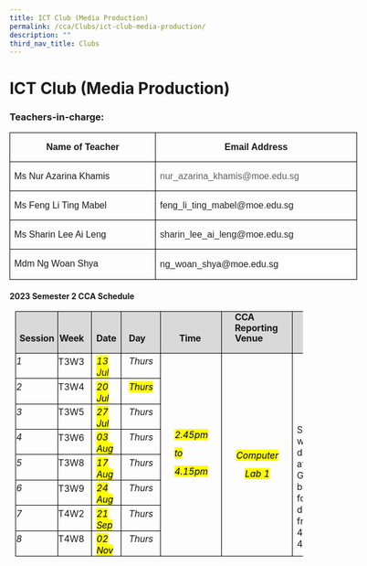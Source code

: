 ```yaml
---
title: ICT Club (Media Production)
permalink: /cca/Clubs/ict-club-media-production/
description: ""
third_nav_title: Clubs
---
```

# **ICT Club (Media Production)**

### Teachers-in-charge:
        
<table class="MsoNormalTable" border="1" cellspacing="0" cellpadding="0" width="0" style="width:456.7pt;border-collapse:collapse;border:none;mso-border-alt:solid windowtext .5pt;
 mso-yfti-tbllook:1184;mso-padding-alt:0in 5.4pt 0in 5.4pt;mso-border-insideh:
 .5pt solid windowtext;mso-border-insidev:.5pt solid windowtext"><tbody><tr style="mso-yfti-irow:0;mso-yfti-firstrow:yes;height:25.6pt"><td width="261" valign="top" style="width:195.7pt;border:solid windowtext 1.0pt;
  mso-border-alt:solid windowtext .5pt;padding:0in 5.4pt 0in 5.4pt;height:25.6pt"><p class="MsoNormal" align="center" style="text-align:center;line-height:115%"><b><span lang="EN-SG" style="font-family:&quot;Arial&quot;,sans-serif;mso-ansi-language:EN-SG">Name of Teacher</span></b></p></td><td width="348" valign="top" style="width:261.0pt;border:solid windowtext 1.0pt;
  border-left:none;mso-border-left-alt:solid windowtext .5pt;mso-border-alt:
  solid windowtext .5pt;padding:0in 5.4pt 0in 5.4pt;height:25.6pt"><p class="MsoNormal" align="center" style="text-align:center;line-height:115%"><b><span lang="EN-SG" style="font-family:&quot;Arial&quot;,sans-serif;mso-ansi-language:EN-SG">Email Address</span></b></p></td></tr><tr style="mso-yfti-irow:1;height:22.2pt"><td width="261" valign="top" style="width:195.7pt;border:solid windowtext 1.0pt;
  border-top:none;mso-border-top-alt:solid windowtext .5pt;mso-border-alt:solid windowtext .5pt;
  padding:0in 5.4pt 0in 5.4pt;height:22.2pt"><p class="MsoNormal"><span lang="EN-SG" style="font-family:&quot;Arial&quot;,sans-serif;
  mso-ansi-language:EN-SG">Ms Nur Azarina Khamis</span></p></td><td width="348" valign="top" style="width:261.0pt;border-top:none;border-left:
  none;border-bottom:solid windowtext 1.0pt;border-right:solid windowtext 1.0pt;
  mso-border-top-alt:solid windowtext .5pt;mso-border-left-alt:solid windowtext .5pt;
  mso-border-alt:solid windowtext .5pt;padding:0in 5.4pt 0in 5.4pt;height:22.2pt"><p class="MsoNormal"><span lang="EN-GB" style="font-family:&quot;Arial&quot;,sans-serif;
  color:#5E5E5E;background:white">nur_azarina_khamis@moe.edu.sg</span><span lang="EN-SG" style="font-family:&quot;Arial&quot;,sans-serif;mso-ansi-language:EN-SG"></span></p></td></tr><tr style="mso-yfti-irow:2;height:23.1pt"><td width="261" valign="top" style="width:195.7pt;border:solid windowtext 1.0pt;
  border-top:none;mso-border-top-alt:solid windowtext .5pt;mso-border-alt:solid windowtext .5pt;
  padding:0in 5.4pt 0in 5.4pt;height:23.1pt"><p class="MsoNormal"><span lang="EN-SG" style="font-family:&quot;Arial&quot;,sans-serif;
  mso-ansi-language:EN-SG">Ms Feng Li Ting Mabel</span></p></td><td width="348" valign="top" style="width:261.0pt;border-top:none;border-left:
  none;border-bottom:solid windowtext 1.0pt;border-right:solid windowtext 1.0pt;
  mso-border-top-alt:solid windowtext .5pt;mso-border-left-alt:solid windowtext .5pt;
  mso-border-alt:solid windowtext .5pt;padding:0in 5.4pt 0in 5.4pt;height:23.1pt"><p class="MsoNormal"><span lang="EN-GB" style="font-family:&quot;Arial&quot;,sans-serif;
  color:#222222;background:white">feng_li_ting_mabel@moe.edu.sg</span><span lang="EN-SG" style="font-family:&quot;Arial&quot;,sans-serif;mso-ansi-language:EN-SG"></span></p></td></tr><tr style="mso-yfti-irow:3;height:23.1pt"><td width="261" valign="top" style="width:195.7pt;border:solid windowtext 1.0pt;
  border-top:none;mso-border-top-alt:solid windowtext .5pt;mso-border-alt:solid windowtext .5pt;
  padding:0in 5.4pt 0in 5.4pt;height:23.1pt"><p class="MsoNormal"><span lang="EN-SG" style="font-family:&quot;Arial&quot;,sans-serif;
  mso-ansi-language:EN-SG">Ms Sharin Lee Ai Leng</span></p></td><td width="348" valign="top" style="width:261.0pt;border-top:none;border-left:
  none;border-bottom:solid windowtext 1.0pt;border-right:solid windowtext 1.0pt;
  mso-border-top-alt:solid windowtext .5pt;mso-border-left-alt:solid windowtext .5pt;
  mso-border-alt:solid windowtext .5pt;padding:0in 5.4pt 0in 5.4pt;height:23.1pt"><p class="MsoNormal"><span lang="EN-GB" style="font-family:&quot;Arial&quot;,sans-serif;
  color:#222222;background:white">sharin_lee_ai_leng@moe.edu.sg</span><span lang="EN-SG" style="font-family:&quot;Arial&quot;,sans-serif;mso-ansi-language:EN-SG"></span></p></td></tr><tr style="mso-yfti-irow:4;mso-yfti-lastrow:yes;height:23.1pt"><td width="261" valign="top" style="width:195.7pt;border:solid windowtext 1.0pt;
  border-top:none;mso-border-top-alt:solid windowtext .5pt;mso-border-alt:solid windowtext .5pt;
  padding:0in 5.4pt 0in 5.4pt;height:23.1pt"><p class="MsoNormal"><span lang="EN-SG" style="font-family:&quot;Arial&quot;,sans-serif;
  mso-ansi-language:EN-SG">Mdm Ng Woan Shya</span></p></td><td width="348" valign="top" style="width:261.0pt;border-top:none;border-left:
  none;border-bottom:solid windowtext 1.0pt;border-right:solid windowtext 1.0pt;
  mso-border-top-alt:solid windowtext .5pt;mso-border-left-alt:solid windowtext .5pt;
  mso-border-alt:solid windowtext .5pt;padding:0in 5.4pt 0in 5.4pt;height:23.1pt"><p class="MsoNormal" style="mso-margin-top-alt:auto;mso-margin-bottom-alt:auto;
  line-height:15.0pt;mso-outline-level:3;background:white"><span style="font-family:&quot;Arial&quot;,sans-serif;color:#1F1F1F;mso-ansi-language:EN-US;
  mso-fareast-language:ZH-CN;mso-bidi-language:TA">ng_woan_shya@moe.edu.sg</span><span style="font-family:&quot;Arial&quot;,sans-serif;color:#5F6368;mso-ansi-language:EN-US;
  mso-fareast-language:ZH-CN;mso-bidi-language:TA"></span></p></td></tr></tbody></table>




#### **2023 Semester 2 CCA Schedule**
      
<table class="MsoNormalTable" border="1" cellspacing="0" cellpadding="0" style="margin-left:7.5pt;border-collapse:collapse;mso-table-layout-alt:fixed;
 border:none;mso-border-alt:solid black .5pt;mso-yfti-tbllook:480;mso-padding-alt:
 0in 0in 0in 0in;mso-border-insideh:.5pt solid black;mso-border-insidev:.5pt solid black"><tbody><tr style="mso-yfti-irow:0;mso-yfti-firstrow:yes;height:41.35pt"><td width="73" valign="top" style="width:56.9pt;border:solid black 1.0pt;
  mso-border-alt:solid black .5pt;background:#D9D9D9;padding:0in 0in 0in 0in;
  height:41.35pt"><p class="TableParagraph" align="left" style="margin-top:.45pt;text-align:left"><span style="font-size:11.5pt;mso-bidi-font-size:11.0pt">&nbsp;</span></p><p class="TableParagraph" style="margin-top:0in;margin-right:4.3pt;margin-bottom:
  0in;margin-left:4.7pt;margin-bottom:.0001pt"><b style="mso-bidi-font-weight:
  normal"><span style="font-size:12.0pt;mso-bidi-font-size:11.0pt;letter-spacing:
  -.1pt">Session</span></b><b style="mso-bidi-font-weight:normal"><span style="font-size:12.0pt;mso-bidi-font-size:11.0pt"></span></b></p></td><td width="54" valign="top" style="width:51.6pt;border:solid black 1.0pt;
  border-left:none;mso-border-left-alt:solid black .5pt;mso-border-alt:solid black .5pt;
  background:#D9D9D9;padding:0in 0in 0in 0in;height:41.35pt"><p class="TableParagraph" align="left" style="margin-top:.45pt;text-align:left"><span style="font-size:11.5pt;mso-bidi-font-size:11.0pt">&nbsp;</span></p><p class="TableParagraph" align="right" style="margin-right:9.55pt;text-align:
  right"><b style="mso-bidi-font-weight:normal"><span style="font-size:12.0pt;
  mso-bidi-font-size:11.0pt;letter-spacing:-.2pt">Week</span></b><b style="mso-bidi-font-weight:normal"><span style="font-size:12.0pt;mso-bidi-font-size:
  11.0pt"></span></b></p></td><td width="50" valign="top" style="width:51.65pt;border:solid black 1.0pt;
  border-left:none;mso-border-left-alt:solid black .5pt;mso-border-alt:solid black .5pt;
  background:#D9D9D9;padding:0in 0in 0in 0in;height:41.35pt"><p class="TableParagraph" align="left" style="margin-top:.45pt;text-align:left"><span style="font-size:11.5pt;mso-bidi-font-size:11.0pt">&nbsp;</span></p><p class="TableParagraph" style="margin-top:0in;margin-right:5.8pt;margin-bottom:
  0in;margin-left:6.05pt;margin-bottom:.0001pt"><b style="mso-bidi-font-weight:
  normal"><span style="font-size:12.0pt;mso-bidi-font-size:11.0pt;letter-spacing:
  -.2pt">Date</span></b><b style="mso-bidi-font-weight:normal"><span style="font-size:12.0pt;mso-bidi-font-size:11.0pt"></span></b></p></td><td width="66" valign="top" style="width:51.5pt;border:solid black 1.0pt;
  border-left:none;mso-border-left-alt:solid black .5pt;mso-border-alt:solid black .5pt;
  background:#D9D9D9;padding:0in 0in 0in 0in;height:41.35pt"><p class="TableParagraph" align="left" style="margin-top:.45pt;text-align:left"><span style="font-size:11.5pt;mso-bidi-font-size:11.0pt">&nbsp;</span></p><p class="TableParagraph" style="margin-top:0in;margin-right:9.35pt;margin-bottom:
  0in;margin-left:9.9pt;margin-bottom:.0001pt"><b style="mso-bidi-font-weight:
  normal"><span style="font-size:12.0pt;mso-bidi-font-size:11.0pt;letter-spacing:
  -.25pt">Day</span></b><b style="mso-bidi-font-weight:normal"><span style="font-size:12.0pt;mso-bidi-font-size:11.0pt"></span></b></p></td><td width="102" valign="top" style="width:76.85pt;border:solid black 1.0pt;
  border-left:none;mso-border-left-alt:solid black .5pt;mso-border-alt:solid black .5pt;
  background:#D9D9D9;padding:0in 0in 0in 0in;height:41.35pt"><p class="TableParagraph" align="left" style="margin-top:.45pt;text-align:left"><span style="font-size:11.5pt;mso-bidi-font-size:11.0pt">&nbsp;</span></p><p class="TableParagraph" align="left" style="margin-left:24.25pt;text-align:
  left"><b style="mso-bidi-font-weight:normal"><span style="font-size:12.0pt;
  mso-bidi-font-size:11.0pt;letter-spacing:-.2pt">Time</span></b><b style="mso-bidi-font-weight:normal"><span style="font-size:12.0pt;mso-bidi-font-size:
  11.0pt"></span></b></p></td><td width="119" valign="top" style="width:90.2pt;border:solid black 1.0pt;
  border-left:none;mso-border-left-alt:solid black .5pt;mso-border-alt:solid black .5pt;
  background:#D9D9D9;padding:0in 0in 0in 0in;height:41.35pt"><p class="TableParagraph" style="margin-top:0in;margin-right:16.1pt;margin-bottom:
  0in;margin-left:16.65pt;margin-bottom:.0001pt;line-height:13.7pt;mso-line-height-rule:
  exactly"><b style="mso-bidi-font-weight:normal"><span style="font-size:12.0pt;
  mso-bidi-font-size:11.0pt;letter-spacing:-.25pt">CCA</span></b><b style="mso-bidi-font-weight:normal"><span style="font-size:12.0pt;mso-bidi-font-size:
  11.0pt"></span></b></p><p class="TableParagraph" style="margin-top:0in;margin-right:16.2pt;margin-bottom:
  0in;margin-left:16.65pt;margin-bottom:.0001pt;line-height:13.5pt"><b style="mso-bidi-font-weight:normal"><span style="font-size:12.0pt;mso-bidi-font-size:
  11.0pt;letter-spacing:-.1pt">Reporting Venue</span></b><b style="mso-bidi-font-weight:
  normal"><span style="font-size:12.0pt;mso-bidi-font-size:11.0pt"></span></b></p></td><td width="104" valign="top" style="width:106.5pt;border:solid black 1.0pt;
  border-left:none;mso-border-left-alt:solid black .5pt;mso-border-alt:solid black .5pt;
  background:#D9D9D9;padding:0in 0in 0in 0in;height:41.35pt"><p class="TableParagraph" align="left" style="margin-top:.45pt;text-align:left"><span style="font-size:11.5pt;mso-bidi-font-size:11.0pt">&nbsp;</span></p><p class="TableParagraph" align="left" style="margin-left:27.65pt;text-align:
  left"><b style="mso-bidi-font-weight:normal"><span style="font-size:12.0pt;
  mso-bidi-font-size:11.0pt;letter-spacing:-.1pt">Remarks</span></b><b style="mso-bidi-font-weight:normal"><span style="font-size:12.0pt;mso-bidi-font-size:
  11.0pt"></span></b></p></td></tr><tr style="mso-yfti-irow:1;height:19.4pt"><td width="73" valign="top" style="width:56.9pt;border:solid black 1.0pt;
  border-top:none;mso-border-top-alt:solid black .5pt;mso-border-alt:solid black .5pt;
  padding:0in 0in 0in 0in;height:19.4pt"><p class="TableParagraph" style="margin-top:2.65pt;margin-right:0in;margin-bottom:
  0in;margin-left:.4pt;margin-bottom:.0001pt"><i style="mso-bidi-font-style:
  normal"><span style="font-size:12.0pt;mso-bidi-font-size:11.0pt;mso-font-width:
  99%">1</span></i><i style="mso-bidi-font-style:normal"><span style="font-size:12.0pt;mso-bidi-font-size:11.0pt"></span></i></p></td><td width="54" valign="top" style="width:51.6pt;border-top:none;border-left:none;
  border-bottom:solid black 1.0pt;border-right:solid black 1.0pt;mso-border-top-alt:
  solid black .5pt;mso-border-left-alt:solid black .5pt;mso-border-alt:solid black .5pt;
  padding:0in 0in 0in 0in;height:19.4pt"><p class="TableParagraph" align="right" style="margin-top:2.75pt;margin-right:
  9.05pt;margin-bottom:0in;margin-left:0in;margin-bottom:.0001pt;text-align:
  right"><span style="font-size:12.0pt;mso-bidi-font-size:11.0pt;letter-spacing:
  -.2pt">T3W3</span><span style="font-size:12.0pt;mso-bidi-font-size:11.0pt"></span></p></td><td width="50" valign="top" style="width:51.65pt;border-top:none;border-left:
  none;border-bottom:solid black 1.0pt;border-right:solid black 1.0pt;
  mso-border-top-alt:solid black .5pt;mso-border-left-alt:solid black .5pt;
  mso-border-alt:solid black .5pt;padding:0in 0in 0in 0in;height:19.4pt"><p class="TableParagraph" style="margin-top:2.65pt;margin-right:5.75pt;
  margin-bottom:0in;margin-left:6.15pt;margin-bottom:.0001pt"><i style="mso-bidi-font-style:normal"><span style="font-size:12.0pt;mso-bidi-font-size:
  11.0pt;background:yellow">13<span style="letter-spacing:-.15pt"> </span><span style="letter-spacing:-.25pt">Jul</span></span></i><i style="mso-bidi-font-style:
  normal"><span style="font-size:12.0pt;mso-bidi-font-size:11.0pt"></span></i></p></td><td width="66" valign="top" style="width:51.5pt;border-top:none;border-left:none;
  border-bottom:solid black 1.0pt;border-right:solid black 1.0pt;mso-border-top-alt:
  solid black .5pt;mso-border-left-alt:solid black .5pt;mso-border-alt:solid black .5pt;
  padding:0in 0in 0in 0in;height:19.4pt"><p class="TableParagraph" style="margin-top:2.65pt;margin-right:9.4pt;
  margin-bottom:0in;margin-left:9.9pt;margin-bottom:.0001pt"><i style="mso-bidi-font-style:normal"><span style="font-size:12.0pt;mso-bidi-font-size:
  11.0pt;letter-spacing:-.2pt">Thurs</span></i><i style="mso-bidi-font-style:
  normal"><span style="font-size:12.0pt;mso-bidi-font-size:11.0pt"></span></i></p></td><td width="102" rowspan="8" valign="top" style="width:76.85pt;border-top:none;
  border-left:none;border-bottom:solid black 1.0pt;border-right:solid black 1.0pt;
  mso-border-top-alt:solid black .5pt;mso-border-left-alt:solid black .5pt;
  mso-border-alt:solid black .5pt;padding:0in 0in 0in 0in;height:19.4pt"><p class="TableParagraph" align="left" style="text-align:left"><span style="font-size:13.0pt;mso-bidi-font-size:11.0pt">&nbsp;</span></p><p class="TableParagraph" align="left" style="text-align:left"><span style="font-size:13.0pt;mso-bidi-font-size:11.0pt">&nbsp;</span></p><p class="TableParagraph" align="left" style="text-align:left"><span style="font-size:12.5pt;mso-bidi-font-size:11.0pt">&nbsp;</span></p><p class="TableParagraph" style="margin-top:0in;margin-right:17.85pt;
  margin-bottom:0in;margin-left:18.15pt;margin-bottom:.0001pt;text-indent:.1pt;
  line-height:200%"><i style="mso-bidi-font-style:normal"><span style="font-size:12.0pt;mso-bidi-font-size:11.0pt;line-height:200%;
  color:black;letter-spacing:-.1pt;background:yellow">2.45pm</span></i><i style="mso-bidi-font-style:normal"><span style="font-size:12.0pt;mso-bidi-font-size:
  11.0pt;line-height:200%;color:black;letter-spacing:-.1pt"> </span></i><i style="mso-bidi-font-style:normal"><span style="font-size:12.0pt;mso-bidi-font-size:
  11.0pt;line-height:200%;color:black;letter-spacing:-.3pt;background:yellow">to</span></i><i style="mso-bidi-font-style:normal"><span style="font-size:12.0pt;mso-bidi-font-size:
  11.0pt;line-height:200%;color:black;letter-spacing:-.3pt"> </span></i><i style="mso-bidi-font-style:normal"><span style="font-size:12.0pt;mso-bidi-font-size:
  11.0pt;line-height:200%;color:black;letter-spacing:-.1pt;background:yellow">4.15pm</span></i><i style="mso-bidi-font-style:normal"><span style="font-size:12.0pt;mso-bidi-font-size:
  11.0pt;line-height:200%"></span></i></p></td><td width="119" rowspan="8" valign="top" style="width:90.2pt;border-top:none;
  border-left:none;border-bottom:solid black 1.0pt;border-right:solid black 1.0pt;
  mso-border-top-alt:solid black .5pt;mso-border-left-alt:solid black .5pt;
  mso-border-alt:solid black .5pt;padding:0in 0in 0in 0in;height:19.4pt"><p class="TableParagraph" align="left" style="text-align:left"><span style="font-size:13.0pt;mso-bidi-font-size:11.0pt">&nbsp;</span></p><p class="TableParagraph" align="left" style="text-align:left"><span style="font-size:13.0pt;mso-bidi-font-size:11.0pt">&nbsp;</span></p><p class="TableParagraph" align="left" style="text-align:left"><span style="font-size:13.0pt;mso-bidi-font-size:11.0pt">&nbsp;</span></p><p class="TableParagraph" align="left" style="margin-top:.1pt;text-align:left"><span style="font-size:11.5pt;mso-bidi-font-size:11.0pt">&nbsp;</span></p><p class="TableParagraph" align="left" style="margin-top:.05pt;margin-right:18.2pt;
  margin-bottom:0in;margin-left:30.0pt;margin-bottom:.0001pt;text-align:left;
  text-indent:-11.4pt;line-height:200%"><i style="mso-bidi-font-style:normal"><span style="font-size:12.0pt;mso-bidi-font-size:11.0pt;line-height:200%;
  color:black;letter-spacing:-.1pt;background:yellow">Computer</span></i><i style="mso-bidi-font-style:normal"><span style="font-size:12.0pt;mso-bidi-font-size:
  11.0pt;line-height:200%;color:black;letter-spacing:-.1pt"> </span></i><i style="mso-bidi-font-style:normal"><span style="font-size:12.0pt;mso-bidi-font-size:
  11.0pt;line-height:200%;color:black;background:yellow">Lab 1</span></i><i style="mso-bidi-font-style:normal"><span style="font-size:12.0pt;mso-bidi-font-size:
  11.0pt;line-height:200%"></span></i></p></td><td width="104" rowspan="8" valign="top" style="width:106.5pt;border-top:none;
  border-left:none;border-bottom:solid black 1.0pt;border-right:solid black 1.0pt;
  mso-border-top-alt:solid black .5pt;mso-border-left-alt:solid black .5pt;
  mso-border-alt:solid black .5pt;padding:0in 0in 0in 0in;height:19.4pt"><p class="TableParagraph" align="left" style="text-align:left"><span style="font-size:12.0pt;mso-bidi-font-size:11.0pt">&nbsp;</span></p><p class="TableParagraph" align="left" style="text-align:left"><span style="font-size:12.0pt;mso-bidi-font-size:11.0pt">&nbsp;</span></p><p class="TableParagraph" align="left" style="margin-top:.3pt;text-align:left"><span style="font-size:11.5pt;mso-bidi-font-size:11.0pt">&nbsp;</span></p><p class="TableParagraph" style="margin-top:0in;margin-right:5.2pt;margin-bottom:
  0in;margin-left:5.35pt;margin-bottom:.0001pt;text-indent:-.05pt">Students will be dismissed at 4.15pm.<span style="letter-spacing:-.7pt"> </span>Gate<span style="letter-spacing:-.65pt"> </span>B<span style="letter-spacing:-.65pt"> </span>will be opened for dismissal from 4.10pm to 4.45pm.</p></td></tr><tr style="mso-yfti-irow:2;height:19.25pt"><td width="73" valign="top" style="width:56.9pt;border:solid black 1.0pt;
  border-top:none;mso-border-top-alt:solid black .5pt;mso-border-alt:solid black .5pt;
  padding:0in 0in 0in 0in;height:19.25pt"><p class="TableParagraph" style="margin-top:2.5pt;margin-right:0in;margin-bottom:
  0in;margin-left:.4pt;margin-bottom:.0001pt"><i style="mso-bidi-font-style:
  normal"><span style="font-size:12.0pt;mso-bidi-font-size:11.0pt;mso-font-width:
  99%">2</span></i><i style="mso-bidi-font-style:normal"><span style="font-size:12.0pt;mso-bidi-font-size:11.0pt"></span></i></p></td><td width="54" valign="top" style="width:51.6pt;border-top:none;border-left:none;
  border-bottom:solid black 1.0pt;border-right:solid black 1.0pt;mso-border-top-alt:
  solid black .5pt;mso-border-left-alt:solid black .5pt;mso-border-alt:solid black .5pt;
  padding:0in 0in 0in 0in;height:19.25pt"><p class="TableParagraph" align="right" style="margin-top:2.65pt;margin-right:
  9.05pt;margin-bottom:0in;margin-left:0in;margin-bottom:.0001pt;text-align:
  right"><span style="font-size:12.0pt;mso-bidi-font-size:11.0pt;letter-spacing:
  -.2pt">T3W4</span><span style="font-size:12.0pt;mso-bidi-font-size:11.0pt"></span></p></td><td width="50" valign="top" style="width:51.65pt;border-top:none;border-left:
  none;border-bottom:solid black 1.0pt;border-right:solid black 1.0pt;
  mso-border-top-alt:solid black .5pt;mso-border-left-alt:solid black .5pt;
  mso-border-alt:solid black .5pt;padding:0in 0in 0in 0in;height:19.25pt"><p class="TableParagraph" style="margin-top:2.5pt;margin-right:5.75pt;
  margin-bottom:0in;margin-left:6.15pt;margin-bottom:.0001pt"><i style="mso-bidi-font-style:normal"><span style="font-size:12.0pt;mso-bidi-font-size:
  11.0pt;color:black;background:yellow">20<span style="letter-spacing:-.15pt"> </span><span style="letter-spacing:-.25pt">Jul</span></span></i><i style="mso-bidi-font-style:
  normal"><span style="font-size:12.0pt;mso-bidi-font-size:11.0pt"></span></i></p></td><td width="66" valign="top" style="width:51.5pt;border-top:none;border-left:none;
  border-bottom:solid black 1.0pt;border-right:solid black 1.0pt;mso-border-top-alt:
  solid black .5pt;mso-border-left-alt:solid black .5pt;mso-border-alt:solid black .5pt;
  padding:0in 0in 0in 0in;height:19.25pt"><p class="TableParagraph" style="margin-top:2.5pt;margin-right:9.4pt;
  margin-bottom:0in;margin-left:9.9pt;margin-bottom:.0001pt"><i style="mso-bidi-font-style:normal"><span style="font-size:12.0pt;mso-bidi-font-size:
  11.0pt;color:black;letter-spacing:-.2pt;background:yellow">Thurs</span></i><i style="mso-bidi-font-style:normal"><span style="font-size:12.0pt;mso-bidi-font-size:
  11.0pt"></span></i></p></td></tr><tr style="mso-yfti-irow:3;height:19.4pt"><td width="73" valign="top" style="width:56.9pt;border:solid black 1.0pt;
  border-top:none;mso-border-top-alt:solid black .5pt;mso-border-alt:solid black .5pt;
  padding:0in 0in 0in 0in;height:19.4pt"><p class="TableParagraph" style="margin-top:2.5pt;margin-right:0in;margin-bottom:
  0in;margin-left:.4pt;margin-bottom:.0001pt"><i style="mso-bidi-font-style:
  normal"><span style="font-size:12.0pt;mso-bidi-font-size:11.0pt;mso-font-width:
  99%">3</span></i><i style="mso-bidi-font-style:normal"><span style="font-size:12.0pt;mso-bidi-font-size:11.0pt"></span></i></p></td><td width="54" valign="top" style="width:51.6pt;border-top:none;border-left:none;
  border-bottom:solid black 1.0pt;border-right:solid black 1.0pt;mso-border-top-alt:
  solid black .5pt;mso-border-left-alt:solid black .5pt;mso-border-alt:solid black .5pt;
  padding:0in 0in 0in 0in;height:19.4pt"><p class="TableParagraph" align="right" style="margin-top:2.65pt;margin-right:
  9.05pt;margin-bottom:0in;margin-left:0in;margin-bottom:.0001pt;text-align:
  right"><span style="font-size:12.0pt;mso-bidi-font-size:11.0pt;letter-spacing:
  -.2pt">T3W5</span><span style="font-size:12.0pt;mso-bidi-font-size:11.0pt"></span></p></td><td width="50" valign="top" style="width:51.65pt;border-top:none;border-left:
  none;border-bottom:solid black 1.0pt;border-right:solid black 1.0pt;
  mso-border-top-alt:solid black .5pt;mso-border-left-alt:solid black .5pt;
  mso-border-alt:solid black .5pt;padding:0in 0in 0in 0in;height:19.4pt"><p class="TableParagraph" style="margin-top:2.5pt;margin-right:5.75pt;
  margin-bottom:0in;margin-left:6.15pt;margin-bottom:.0001pt"><i style="mso-bidi-font-style:normal"><span style="font-size:12.0pt;mso-bidi-font-size:
  11.0pt;color:black;background:yellow">27<span style="letter-spacing:-.15pt"> </span><span style="letter-spacing:-.25pt">Jul</span></span></i><i style="mso-bidi-font-style:
  normal"><span style="font-size:12.0pt;mso-bidi-font-size:11.0pt"></span></i></p></td><td width="66" valign="top" style="width:51.5pt;border-top:none;border-left:none;
  border-bottom:solid black 1.0pt;border-right:solid black 1.0pt;mso-border-top-alt:
  solid black .5pt;mso-border-left-alt:solid black .5pt;mso-border-alt:solid black .5pt;
  padding:0in 0in 0in 0in;height:19.4pt"><p class="TableParagraph" style="margin-top:2.5pt;margin-right:9.4pt;
  margin-bottom:0in;margin-left:9.9pt;margin-bottom:.0001pt"><i style="mso-bidi-font-style:normal"><span style="font-size:12.0pt;mso-bidi-font-size:
  11.0pt;letter-spacing:-.2pt">Thurs</span></i><i style="mso-bidi-font-style:
  normal"><span style="font-size:12.0pt;mso-bidi-font-size:11.0pt"></span></i></p></td></tr><tr style="mso-yfti-irow:4;height:19.25pt"><td width="73" valign="top" style="width:56.9pt;border:solid black 1.0pt;
  border-top:none;mso-border-top-alt:solid black .5pt;mso-border-alt:solid black .5pt;
  padding:0in 0in 0in 0in;height:19.25pt"><p class="TableParagraph" style="margin-top:2.5pt;margin-right:0in;margin-bottom:
  0in;margin-left:.4pt;margin-bottom:.0001pt"><i style="mso-bidi-font-style:
  normal"><span style="font-size:12.0pt;mso-bidi-font-size:11.0pt;mso-font-width:
  99%">4</span></i><i style="mso-bidi-font-style:normal"><span style="font-size:12.0pt;mso-bidi-font-size:11.0pt"></span></i></p></td><td width="54" valign="top" style="width:51.6pt;border-top:none;border-left:none;
  border-bottom:solid black 1.0pt;border-right:solid black 1.0pt;mso-border-top-alt:
  solid black .5pt;mso-border-left-alt:solid black .5pt;mso-border-alt:solid black .5pt;
  padding:0in 0in 0in 0in;height:19.25pt"><p class="TableParagraph" align="right" style="margin-top:2.65pt;margin-right:
  9.05pt;margin-bottom:0in;margin-left:0in;margin-bottom:.0001pt;text-align:
  right"><span style="font-size:12.0pt;mso-bidi-font-size:11.0pt;letter-spacing:
  -.2pt">T3W6</span><span style="font-size:12.0pt;mso-bidi-font-size:11.0pt"></span></p></td><td width="50" valign="top" style="width:51.65pt;border-top:none;border-left:
  none;border-bottom:solid black 1.0pt;border-right:solid black 1.0pt;
  mso-border-top-alt:solid black .5pt;mso-border-left-alt:solid black .5pt;
  mso-border-alt:solid black .5pt;padding:0in 0in 0in 0in;height:19.25pt"><p class="TableParagraph" style="margin-top:2.5pt;margin-right:5.8pt;
  margin-bottom:0in;margin-left:6.15pt;margin-bottom:.0001pt"><i style="mso-bidi-font-style:normal"><span style="font-size:12.0pt;mso-bidi-font-size:
  11.0pt;color:black;background:yellow">03<span style="letter-spacing:-.15pt"> </span><span style="letter-spacing:-.25pt">Aug</span></span></i><i style="mso-bidi-font-style:
  normal"><span style="font-size:12.0pt;mso-bidi-font-size:11.0pt"></span></i></p></td><td width="66" valign="top" style="width:51.5pt;border-top:none;border-left:none;
  border-bottom:solid black 1.0pt;border-right:solid black 1.0pt;mso-border-top-alt:
  solid black .5pt;mso-border-left-alt:solid black .5pt;mso-border-alt:solid black .5pt;
  padding:0in 0in 0in 0in;height:19.25pt"><p class="TableParagraph" style="margin-top:2.5pt;margin-right:9.4pt;
  margin-bottom:0in;margin-left:9.9pt;margin-bottom:.0001pt"><i style="mso-bidi-font-style:normal"><span style="font-size:12.0pt;mso-bidi-font-size:
  11.0pt;letter-spacing:-.2pt">Thurs</span></i><i style="mso-bidi-font-style:
  normal"><span style="font-size:12.0pt;mso-bidi-font-size:11.0pt"></span></i></p></td></tr><tr style="mso-yfti-irow:5;height:19.3pt"><td width="73" valign="top" style="width:56.9pt;border:solid black 1.0pt;
  border-top:none;mso-border-top-alt:solid black .5pt;mso-border-alt:solid black .5pt;
  padding:0in 0in 0in 0in;height:19.3pt"><p class="TableParagraph" style="margin-top:2.5pt;margin-right:0in;margin-bottom:
  0in;margin-left:.4pt;margin-bottom:.0001pt"><i style="mso-bidi-font-style:
  normal"><span style="font-size:12.0pt;mso-bidi-font-size:11.0pt;mso-font-width:
  99%">5</span></i><i style="mso-bidi-font-style:normal"><span style="font-size:12.0pt;mso-bidi-font-size:11.0pt"></span></i></p></td><td width="54" valign="top" style="width:51.6pt;border-top:none;border-left:none;
  border-bottom:solid black 1.0pt;border-right:solid black 1.0pt;mso-border-top-alt:
  solid black .5pt;mso-border-left-alt:solid black .5pt;mso-border-alt:solid black .5pt;
  padding:0in 0in 0in 0in;height:19.3pt"><p class="TableParagraph" align="right" style="margin-top:2.65pt;margin-right:
  9.05pt;margin-bottom:0in;margin-left:0in;margin-bottom:.0001pt;text-align:
  right"><span style="font-size:12.0pt;mso-bidi-font-size:11.0pt;letter-spacing:
  -.2pt">T3W8</span><span style="font-size:12.0pt;mso-bidi-font-size:11.0pt"></span></p></td><td width="50" valign="top" style="width:51.65pt;border-top:none;border-left:
  none;border-bottom:solid black 1.0pt;border-right:solid black 1.0pt;
  mso-border-top-alt:solid black .5pt;mso-border-left-alt:solid black .5pt;
  mso-border-alt:solid black .5pt;padding:0in 0in 0in 0in;height:19.3pt"><p class="TableParagraph" style="margin-top:2.5pt;margin-right:5.8pt;
  margin-bottom:0in;margin-left:6.15pt;margin-bottom:.0001pt"><i style="mso-bidi-font-style:normal"><span style="font-size:12.0pt;mso-bidi-font-size:
  11.0pt;color:black;background:yellow">17<span style="letter-spacing:-.15pt"> </span><span style="letter-spacing:-.25pt">Aug</span></span></i><i style="mso-bidi-font-style:
  normal"><span style="font-size:12.0pt;mso-bidi-font-size:11.0pt"></span></i></p></td><td width="66" valign="top" style="width:51.5pt;border-top:none;border-left:none;
  border-bottom:solid black 1.0pt;border-right:solid black 1.0pt;mso-border-top-alt:
  solid black .5pt;mso-border-left-alt:solid black .5pt;mso-border-alt:solid black .5pt;
  padding:0in 0in 0in 0in;height:19.3pt"><p class="TableParagraph" style="margin-top:2.5pt;margin-right:9.4pt;
  margin-bottom:0in;margin-left:9.9pt;margin-bottom:.0001pt"><i style="mso-bidi-font-style:normal"><span style="font-size:12.0pt;mso-bidi-font-size:
  11.0pt;letter-spacing:-.2pt">Thurs</span></i><i style="mso-bidi-font-style:
  normal"><span style="font-size:12.0pt;mso-bidi-font-size:11.0pt"></span></i></p></td></tr><tr style="mso-yfti-irow:6;height:19.4pt"><td width="73" valign="top" style="width:56.9pt;border:solid black 1.0pt;
  border-top:none;mso-border-top-alt:solid black .5pt;mso-border-alt:solid black .5pt;
  padding:0in 0in 0in 0in;height:19.4pt"><p class="TableParagraph" style="margin-top:2.65pt;margin-right:0in;margin-bottom:
  0in;margin-left:.4pt;margin-bottom:.0001pt"><i style="mso-bidi-font-style:
  normal"><span style="font-size:12.0pt;mso-bidi-font-size:11.0pt;mso-font-width:
  99%">6</span></i><i style="mso-bidi-font-style:normal"><span style="font-size:12.0pt;mso-bidi-font-size:11.0pt"></span></i></p></td><td width="54" valign="top" style="width:51.6pt;border-top:none;border-left:none;
  border-bottom:solid black 1.0pt;border-right:solid black 1.0pt;mso-border-top-alt:
  solid black .5pt;mso-border-left-alt:solid black .5pt;mso-border-alt:solid black .5pt;
  padding:0in 0in 0in 0in;height:19.4pt"><p class="TableParagraph" align="right" style="margin-top:2.8pt;margin-right:
  9.05pt;margin-bottom:0in;margin-left:0in;margin-bottom:.0001pt;text-align:
  right"><span style="font-size:12.0pt;mso-bidi-font-size:11.0pt;letter-spacing:
  -.2pt">T3W9</span><span style="font-size:12.0pt;mso-bidi-font-size:11.0pt"></span></p></td><td width="50" valign="top" style="width:51.65pt;border-top:none;border-left:
  none;border-bottom:solid black 1.0pt;border-right:solid black 1.0pt;
  mso-border-top-alt:solid black .5pt;mso-border-left-alt:solid black .5pt;
  mso-border-alt:solid black .5pt;padding:0in 0in 0in 0in;height:19.4pt"><p class="TableParagraph" style="margin-top:2.65pt;margin-right:5.8pt;
  margin-bottom:0in;margin-left:6.15pt;margin-bottom:.0001pt"><i style="mso-bidi-font-style:normal"><span style="font-size:12.0pt;mso-bidi-font-size:
  11.0pt;color:black;background:yellow">24<span style="letter-spacing:-.15pt"> </span><span style="letter-spacing:-.25pt">Aug</span></span></i><i style="mso-bidi-font-style:
  normal"><span style="font-size:12.0pt;mso-bidi-font-size:11.0pt"></span></i></p></td><td width="66" valign="top" style="width:51.5pt;border-top:none;border-left:none;
  border-bottom:solid black 1.0pt;border-right:solid black 1.0pt;mso-border-top-alt:
  solid black .5pt;mso-border-left-alt:solid black .5pt;mso-border-alt:solid black .5pt;
  padding:0in 0in 0in 0in;height:19.4pt"><p class="TableParagraph" style="margin-top:2.65pt;margin-right:9.4pt;
  margin-bottom:0in;margin-left:9.9pt;margin-bottom:.0001pt"><i style="mso-bidi-font-style:normal"><span style="font-size:12.0pt;mso-bidi-font-size:
  11.0pt;letter-spacing:-.2pt">Thurs</span></i><i style="mso-bidi-font-style:
  normal"><span style="font-size:12.0pt;mso-bidi-font-size:11.0pt"></span></i></p></td></tr><tr style="mso-yfti-irow:7;height:19.25pt"><td width="73" valign="top" style="width:56.9pt;border:solid black 1.0pt;
  border-top:none;mso-border-top-alt:solid black .5pt;mso-border-alt:solid black .5pt;
  padding:0in 0in 0in 0in;height:19.25pt"><p class="TableParagraph" style="margin-top:2.5pt;margin-right:0in;margin-bottom:
  0in;margin-left:.4pt;margin-bottom:.0001pt"><i style="mso-bidi-font-style:
  normal"><span style="font-size:12.0pt;mso-bidi-font-size:11.0pt;mso-font-width:
  99%">7</span></i><i style="mso-bidi-font-style:normal"><span style="font-size:12.0pt;mso-bidi-font-size:11.0pt"></span></i></p></td><td width="54" valign="top" style="width:51.6pt;border-top:none;border-left:none;
  border-bottom:solid black 1.0pt;border-right:solid black 1.0pt;mso-border-top-alt:
  solid black .5pt;mso-border-left-alt:solid black .5pt;mso-border-alt:solid black .5pt;
  padding:0in 0in 0in 0in;height:19.25pt"><p class="TableParagraph" align="right" style="margin-top:2.65pt;margin-right:
  9.05pt;margin-bottom:0in;margin-left:0in;margin-bottom:.0001pt;text-align:
  right"><span style="font-size:12.0pt;mso-bidi-font-size:11.0pt;letter-spacing:
  -.2pt">T4W2</span><span style="font-size:12.0pt;mso-bidi-font-size:11.0pt"></span></p></td><td width="50" valign="top" style="width:51.65pt;border-top:none;border-left:
  none;border-bottom:solid black 1.0pt;border-right:solid black 1.0pt;
  mso-border-top-alt:solid black .5pt;mso-border-left-alt:solid black .5pt;
  mso-border-alt:solid black .5pt;padding:0in 0in 0in 0in;height:19.25pt"><p class="TableParagraph" style="margin-top:2.5pt;margin-right:5.8pt;
  margin-bottom:0in;margin-left:6.15pt;margin-bottom:.0001pt"><i style="mso-bidi-font-style:normal"><span style="font-size:12.0pt;mso-bidi-font-size:
  11.0pt;color:black;background:yellow">21<span style="letter-spacing:-.15pt"> </span><span style="letter-spacing:-.25pt">Sep</span></span></i><i style="mso-bidi-font-style:
  normal"><span style="font-size:12.0pt;mso-bidi-font-size:11.0pt"></span></i></p></td><td width="66" valign="top" style="width:51.5pt;border-top:none;border-left:none;
  border-bottom:solid black 1.0pt;border-right:solid black 1.0pt;mso-border-top-alt:
  solid black .5pt;mso-border-left-alt:solid black .5pt;mso-border-alt:solid black .5pt;
  padding:0in 0in 0in 0in;height:19.25pt"><p class="TableParagraph" style="margin-top:2.5pt;margin-right:9.4pt;
  margin-bottom:0in;margin-left:9.9pt;margin-bottom:.0001pt"><i style="mso-bidi-font-style:normal"><span style="font-size:12.0pt;mso-bidi-font-size:
  11.0pt;letter-spacing:-.2pt">Thurs</span></i><i style="mso-bidi-font-style:
  normal"><span style="font-size:12.0pt;mso-bidi-font-size:11.0pt"></span></i></p></td></tr><tr style="mso-yfti-irow:8;mso-yfti-lastrow:yes;height:19.4pt"><td width="73" valign="top" style="width:56.9pt;border:solid black 1.0pt;
  border-top:none;mso-border-top-alt:solid black .5pt;mso-border-alt:solid black .5pt;
  padding:0in 0in 0in 0in;height:19.4pt"><p class="TableParagraph" style="margin-top:2.5pt;margin-right:0in;margin-bottom:
  0in;margin-left:.4pt;margin-bottom:.0001pt"><i style="mso-bidi-font-style:
  normal"><span style="font-size:12.0pt;mso-bidi-font-size:11.0pt;mso-font-width:
  99%">8</span></i><i style="mso-bidi-font-style:normal"><span style="font-size:12.0pt;mso-bidi-font-size:11.0pt"></span></i></p></td><td width="54" valign="top" style="width:51.6pt;border-top:none;border-left:none;
  border-bottom:solid black 1.0pt;border-right:solid black 1.0pt;mso-border-top-alt:
  solid black .5pt;mso-border-left-alt:solid black .5pt;mso-border-alt:solid black .5pt;
  padding:0in 0in 0in 0in;height:19.4pt"><p class="TableParagraph" align="right" style="margin-top:2.65pt;margin-right:
  9.05pt;margin-bottom:0in;margin-left:0in;margin-bottom:.0001pt;text-align:
  right"><span style="font-size:12.0pt;mso-bidi-font-size:11.0pt;letter-spacing:
  -.2pt">T4W8</span><span style="font-size:12.0pt;mso-bidi-font-size:11.0pt"></span></p></td><td width="50" valign="top" style="width:51.65pt;border-top:none;border-left:
  none;border-bottom:solid black 1.0pt;border-right:solid black 1.0pt;
  mso-border-top-alt:solid black .5pt;mso-border-left-alt:solid black .5pt;
  mso-border-alt:solid black .5pt;padding:0in 0in 0in 0in;height:19.4pt"><p class="TableParagraph" style="margin-top:2.5pt;margin-right:5.75pt;
  margin-bottom:0in;margin-left:6.15pt;margin-bottom:.0001pt"><i style="mso-bidi-font-style:normal"><span style="font-size:12.0pt;mso-bidi-font-size:
  11.0pt;color:black;background:yellow">02<span style="letter-spacing:-.15pt"> </span><span style="letter-spacing:-.25pt">Nov</span></span></i><i style="mso-bidi-font-style:
  normal"><span style="font-size:12.0pt;mso-bidi-font-size:11.0pt"></span></i></p></td><td width="66" valign="top" style="width:51.5pt;border-top:none;border-left:none;
  border-bottom:solid black 1.0pt;border-right:solid black 1.0pt;mso-border-top-alt:
  solid black .5pt;mso-border-left-alt:solid black .5pt;mso-border-alt:solid black .5pt;
  padding:0in 0in 0in 0in;height:19.4pt"><p class="TableParagraph" style="margin-top:2.5pt;margin-right:9.4pt;
  margin-bottom:0in;margin-left:9.9pt;margin-bottom:.0001pt"><i style="mso-bidi-font-style:normal"><span style="font-size:12.0pt;mso-bidi-font-size:
  11.0pt;letter-spacing:-.2pt">Thurs</span></i><i style="mso-bidi-font-style:
  normal"><span style="font-size:12.0pt;mso-bidi-font-size:11.0pt"></span></i></p></td></tr></tbody></table>
